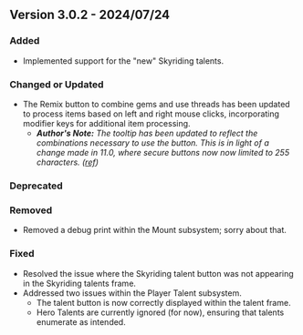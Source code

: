 ## Version 3.0.2 - 2024/07/24

### Added
- Implemented support for the "new" Skyriding talents.
### Changed or Updated
- The Remix button to combine gems and use threads has been updated to process items based on left and right mouse clicks, incorporating modifier keys for additional item processing.
  - _**Author's Note:** The tooltip has been updated to reflect the combinations necessary to use the button. This is in light of a change made in 11.0, where secure buttons now now limited to 255 characters. ([ref](https://github.com/Stanzilla/WoWUIBugs/issues/552#issuecomment-2192109095))_
### Deprecated
### Removed
- Removed a debug print within the Mount subsystem; sorry about that.
### Fixed
- Resolved the issue where the Skyriding talent button was not appearing in the Skyriding talents frame.
- Addressed two issues within the Player Talent subsystem.
  - The talent button is now correctly displayed within the talent frame.
  - Hero Talents are currently ignored (for now), ensuring that talents enumerate as intended.